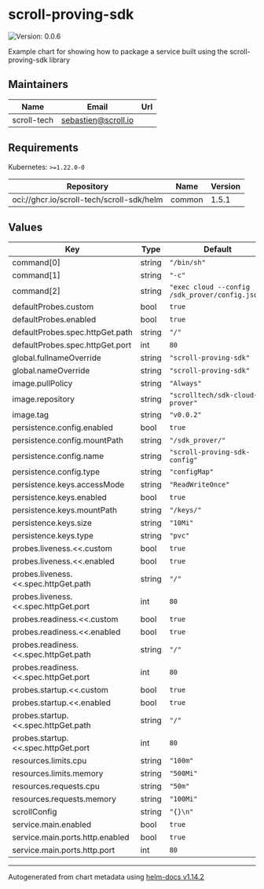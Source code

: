 # scroll-proving-sdk

![Version: 0.0.6](https://img.shields.io/badge/Version-0.0.6-informational?style=flat-square)

Example chart for showing how to package a service built using the scroll-proving-sdk library

## Maintainers

| Name | Email | Url |
| ---- | ------ | --- |
| scroll-tech | <sebastien@scroll.io> |  |

## Requirements

Kubernetes: `>=1.22.0-0`

| Repository | Name | Version |
|------------|------|---------|
| oci://ghcr.io/scroll-tech/scroll-sdk/helm | common | 1.5.1 |

## Values

| Key | Type | Default | Description |
|-----|------|---------|-------------|
| command[0] | string | `"/bin/sh"` |  |
| command[1] | string | `"-c"` |  |
| command[2] | string | `"exec cloud --config /sdk_prover/config.json"` |  |
| defaultProbes.custom | bool | `true` |  |
| defaultProbes.enabled | bool | `true` |  |
| defaultProbes.spec.httpGet.path | string | `"/"` |  |
| defaultProbes.spec.httpGet.port | int | `80` |  |
| global.fullnameOverride | string | `"scroll-proving-sdk"` |  |
| global.nameOverride | string | `"scroll-proving-sdk"` |  |
| image.pullPolicy | string | `"Always"` |  |
| image.repository | string | `"scrolltech/sdk-cloud-prover"` |  |
| image.tag | string | `"v0.0.2"` |  |
| persistence.config.enabled | bool | `true` |  |
| persistence.config.mountPath | string | `"/sdk_prover/"` |  |
| persistence.config.name | string | `"scroll-proving-sdk-config"` |  |
| persistence.config.type | string | `"configMap"` |  |
| persistence.keys.accessMode | string | `"ReadWriteOnce"` |  |
| persistence.keys.enabled | bool | `true` |  |
| persistence.keys.mountPath | string | `"/keys/"` |  |
| persistence.keys.size | string | `"10Mi"` |  |
| persistence.keys.type | string | `"pvc"` |  |
| probes.liveness.<<.custom | bool | `true` |  |
| probes.liveness.<<.enabled | bool | `true` |  |
| probes.liveness.<<.spec.httpGet.path | string | `"/"` |  |
| probes.liveness.<<.spec.httpGet.port | int | `80` |  |
| probes.readiness.<<.custom | bool | `true` |  |
| probes.readiness.<<.enabled | bool | `true` |  |
| probes.readiness.<<.spec.httpGet.path | string | `"/"` |  |
| probes.readiness.<<.spec.httpGet.port | int | `80` |  |
| probes.startup.<<.custom | bool | `true` |  |
| probes.startup.<<.enabled | bool | `true` |  |
| probes.startup.<<.spec.httpGet.path | string | `"/"` |  |
| probes.startup.<<.spec.httpGet.port | int | `80` |  |
| resources.limits.cpu | string | `"100m"` |  |
| resources.limits.memory | string | `"500Mi"` |  |
| resources.requests.cpu | string | `"50m"` |  |
| resources.requests.memory | string | `"100Mi"` |  |
| scrollConfig | string | `"{}\n"` |  |
| service.main.enabled | bool | `true` |  |
| service.main.ports.http.enabled | bool | `true` |  |
| service.main.ports.http.port | int | `80` |  |

----------------------------------------------
Autogenerated from chart metadata using [helm-docs v1.14.2](https://github.com/norwoodj/helm-docs/releases/v1.14.2)
